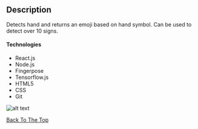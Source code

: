 
## Description

Detects hand and returns an emoji based on hand symbol. Can be used to detect over 10 signs.

#### Technologies

- React.js
- Node.js
- Fingerpose 
- Tensorflow.js
- HTML5
- CSS
- Git
 


 ![alt text](http://url/to/test.png)



[Back To The Top](#Portfolio)
